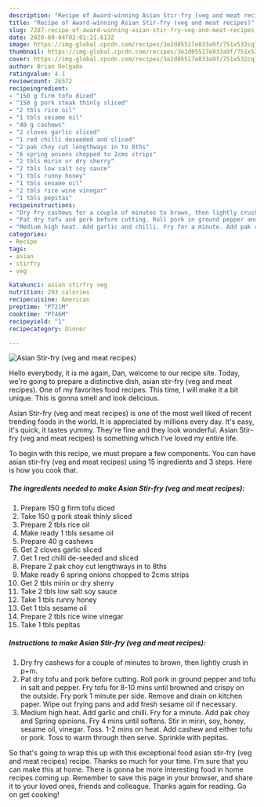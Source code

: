 ```yaml
---
description: "Recipe of Award-winning Asian Stir-fry (veg and meat recipes)"
title: "Recipe of Award-winning Asian Stir-fry (veg and meat recipes)"
slug: 7287-recipe-of-award-winning-asian-stir-fry-veg-and-meat-recipes
date: 2020-09-04T02:01:21.613Z
image: https://img-global.cpcdn.com/recipes/3e2d05517e833a9f/751x532cq70/asian-stir-fry-veg-and-meat-recipes-recipe-main-photo.jpg
thumbnail: https://img-global.cpcdn.com/recipes/3e2d05517e833a9f/751x532cq70/asian-stir-fry-veg-and-meat-recipes-recipe-main-photo.jpg
cover: https://img-global.cpcdn.com/recipes/3e2d05517e833a9f/751x532cq70/asian-stir-fry-veg-and-meat-recipes-recipe-main-photo.jpg
author: Brian Delgado
ratingvalue: 4.1
reviewcount: 26572
recipeingredient:
- "150 g firm tofu diced"
- "150 g pork steak thinly sliced"
- "2 tbls rice oil"
- "1 tbls sesame oil"
- "40 g cashews"
- "2 cloves garlic sliced"
- "1 red chilli deseeded and sliced"
- "2 pak choy cut lengthways in to 8ths"
- "6 spring onions chopped to 2cms strips"
- "2 tbls mirin or dry sherry"
- "2 tbls low salt soy sauce"
- "1 tbls runny honey"
- "1 tbls sesame oil"
- "2 tbls rice wine vinegar"
- "1 tbls pepitas"
recipeinstructions:
- "Dry fry cashews for a couple of minutes to brown, then lightly crush in p+m."
- "Pat dry tofu and pork before cutting. Roll pork in ground pepper and tofu in salt and pepper. Fry tofu for 8-10 mins until browned and crispy on the outside. Fry pork 1 minute per side. Remove and drain on kitchen paper. Wipe out frying pans and add fresh sesame oil if necessary."
- "Medium high heat. Add garlic and chilli. Fry for a minute. Add pak choy and Spring opinions. Fry 4 mins until softens. Stir in mirin, soy, honey, sesame oil, vinegar. Toss. 1-2 mins on heat. Add cashew and either tofu or pork. Toss to warm through then serve. Sprinkle with pepitas."
categories:
- Recipe
tags:
- asian
- stirfry
- veg

katakunci: asian stirfry veg 
nutrition: 293 calories
recipecuisine: American
preptime: "PT21M"
cooktime: "PT46M"
recipeyield: "1"
recipecategory: Dinner

---
```



![Asian Stir-fry (veg and meat recipes)](https://img-global.cpcdn.com/recipes/3e2d05517e833a9f/751x532cq70/asian-stir-fry-veg-and-meat-recipes-recipe-main-photo.jpg)

Hello everybody, it is me again, Dan, welcome to our recipe site. Today, we're going to prepare a distinctive dish, asian stir-fry (veg and meat recipes). One of my favorites food recipes. This time, I will make it a bit unique. This is gonna smell and look delicious.

Asian Stir-fry (veg and meat recipes) is one of the most well liked of recent trending foods in the world. It is appreciated by millions every day. It's easy, it's quick, it tastes yummy. They're fine and they look wonderful. Asian Stir-fry (veg and meat recipes) is something which I've loved my entire life.




To begin with this recipe, we must prepare a few components. You can have asian stir-fry (veg and meat recipes) using 15 ingredients and 3 steps. Here is how you cook that.

<!--inarticleads1-->

##### The ingredients needed to make Asian Stir-fry (veg and meat recipes):

1. Prepare 150 g firm tofu diced
1. Take 150 g pork steak thinly sliced
1. Prepare 2 tbls rice oil
1. Make ready 1 tbls sesame oil
1. Prepare 40 g cashews
1. Get 2 cloves garlic sliced
1. Get 1 red chilli de-seeded and sliced
1. Prepare 2 pak choy cut lengthways in to 8ths
1. Make ready 6 spring onions chopped to 2cms strips
1. Get 2 tbls mirin or dry sherry
1. Take 2 tbls low salt soy sauce
1. Take 1 tbls runny honey
1. Get 1 tbls sesame oil
1. Prepare 2 tbls rice wine vinegar
1. Take 1 tbls pepitas




<!--inarticleads2-->

##### Instructions to make Asian Stir-fry (veg and meat recipes):

1. Dry fry cashews for a couple of minutes to brown, then lightly crush in p+m.
1. Pat dry tofu and pork before cutting. Roll pork in ground pepper and tofu in salt and pepper. Fry tofu for 8-10 mins until browned and crispy on the outside. Fry pork 1 minute per side. Remove and drain on kitchen paper. Wipe out frying pans and add fresh sesame oil if necessary.
1. Medium high heat. Add garlic and chilli. Fry for a minute. Add pak choy and Spring opinions. Fry 4 mins until softens. Stir in mirin, soy, honey, sesame oil, vinegar. Toss. 1-2 mins on heat. Add cashew and either tofu or pork. Toss to warm through then serve. Sprinkle with pepitas.




So that's going to wrap this up with this exceptional food asian stir-fry (veg and meat recipes) recipe. Thanks so much for your time. I'm sure that you can make this at home. There is gonna be more interesting food in home recipes coming up. Remember to save this page in your browser, and share it to your loved ones, friends and colleague. Thanks again for reading. Go on get cooking!
